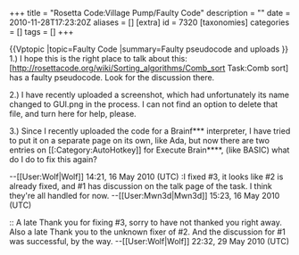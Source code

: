 +++
title = "Rosetta Code:Village Pump/Faulty Code"
description = ""
date = 2010-11-28T17:23:20Z
aliases = []
[extra]
id = 7320
[taxonomies]
categories = []
tags = []
+++

{{Vptopic
|topic=Faulty Code
|summary=Faulty pseudocode and uploads
}}
1.) I hope this is the right place to talk about this: [http://rosettacode.org/wiki/Sorting_algorithms/Comb_sort Task:Comb sort] has a faulty pseudocode. Look for the discussion there.

2.) I have recently uploaded a screenshot, which had unfortunately its name changed to GUI.png in the process. I can not find an option to delete that file, and turn here for help, please.

3.) Since I recently uploaded the code for a Brainf*** interpreter, I have tried to put it on a separate page on its own, like Ada, but now there are two entries on [[:Category:AutoHotkey]] for Execute Brain****, (like BASIC) what do I do to fix this again?

--[[User:Wolf|Wolf]] 14:21, 16 May 2010 (UTC)
:I fixed #3, it looks like #2 is already fixed, and #1 has discussion on the talk page of the task. I think they're all handled for now. --[[User:Mwn3d|Mwn3d]] 15:23, 16 May 2010 (UTC)

:: A late Thank you for fixing #3, sorry to have not thanked you right away. Also a late Thank you to the unknown fixer of #2. And the discussion for #1 was successful, by the way. --[[User:Wolf|Wolf]] 22:32, 29 May 2010 (UTC)
